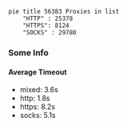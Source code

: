 
```mermaid
pie title 56383 Proxies in list
    "HTTP" : 25378
    "HTTPS": 8124
    "SOCKS" : 29780
```

### Some Info
#### Average Timeout

- mixed: 3.6s
- http: 1.8s
- https: 8.2s
- socks: 5.1s
